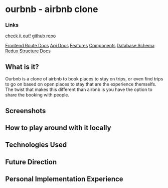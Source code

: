 # ourbnb - airbnb clone

### Links

[check it out!](https://our-bnb.herokuapp.com/)
[github repo](https://github.com/tforde4623/ourBnb)

[Frontend Route Docs](#)
[Api Docs](https://github.com/tforde4623/ourBnb/wiki/Api-Docs)
[Features](#)
[Components](#)
[Database Schema](#)
[Redux Structure Docs](#)

## What is it?
Ourbnb is a clone of airbnb to book places to stay on trips, or even find trips to go on based on open places to stay that are the experience themselfs. 
The twist that makes this different than airbnb is you have the option to share the booking with people.

## Screenshots

## How to play around with it locally

## Technologies Used

## Future Direction

## Personal Implementation Experience
